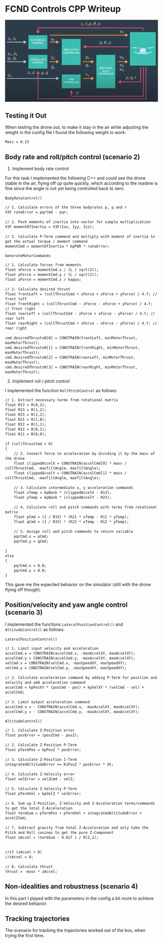 # FCND Controls CPP Writeup

![3D Control Architecture](writeup/3D_Control_Architecture.png)

## Testing it Out ###
When testing the drone out, to make it stay in the air while adjusting the weight in the config file I found the following weight to work:
```
Mass = 0.23
```


## Body rate and roll/pitch control (scenario 2) ###

1. Implement body rate control

For this task I implemented the following C++ and could see the drone stable in the air, flying off up quite quickly, which according to the readme is fine since the angle is not yet being controlled back to zero.

`BodyRateControl()`

```
// 1. Calculate errors of the three bodyrates p, q and r
V3F rateError = pqrCmd - pqr;

// 2. Pack moments of inertia into vector for simple multiplication
V3F momentOfInertia = V3F(Ixx, Iyy, Izz);

// 2. Calculate P-Term command and multiply with moment of inertia to get the actual torque / moment command
momentCmd = momentOfInertia * kpPQR * rateError;
```

`GenerateMotorCommands`

```
// 1. Calculate forces from moments
float xForce = momentCmd.x / (L / sqrt(2));
float yForce = momentCmd.y / (L / sqrt(2));
float zForce = momentCmd.z / kappa;

// 2. Calculate desired thrust
float frontLeft = (collThrustCmd + zForce + xForce + yForce) / 4.f; // front left
float frontRight = (collThrustCmd - zForce - xForce + yForce) / 4.f; // front right
float rearLeft = (collThrustCmd - zForce + xForce - yForce) / 4.f; // rear left
float rearRight = (collThrustCmd + zForce - xForce - yForce) / 4.f; // rear right

cmd.desiredThrustsN[0] = CONSTRAIN(frontLeft, minMotorThrust, maxMotorThrust);
cmd.desiredThrustsN[1] = CONSTRAIN(frontRight, minMotorThrust, maxMotorThrust);
cmd.desiredThrustsN[2] = CONSTRAIN(rearLeft, minMotorThrust, maxMotorThrust);
cmd.desiredThrustsN[3] = CONSTRAIN(rearRight, minMotorThrust, maxMotorThrust);
```

2. Implement roll / pitch control

I implemented the function `RollPitchControl` as follows:

```
// 1. Extract necessary terms from rotational matrix
float R13 = R(0,2);
float R23 = R(1,2);
float R33 = R(2,2);
float R21 = R(1,0);
float R22 = R(1,1);
float R12 = R(0,1);
float R11 = R(0,0);

if (collThrustCmd > 0)
{
    // 2. Convert force to acceleration by dividing it by the mass of the drone
    float clippedAccelX = CONSTRAIN(accelCmd[0] * mass / collThrustCmd, -maxTiltAngle, maxTiltAngle);
    float clippedAccelY = CONSTRAIN(accelCmd[1] * mass / collThrustCmd, -maxTiltAngle, maxTiltAngle);

    // 3. Calculate intermediate x, y acceleration commands
    float xTemp = kpBank * (clippedAccelX - R13);
    float yTemp = kpBank * (clippedAccelY - R23);

    // 4. Calculate roll and pitch commands with terms from rotational matrix
    float pCmd = (1 / R33) * (R21 * xTemp - R11 * yTemp);
    float qCmd = (1 / R33) * (R22 * xTemp - R12 * yTemp);

    // 5. Assign roll and pitch commands to return variable
    pqrCmd.x = pCmd;
    pqrCmd.y = qCmd;

}
else
{
    pqrCmd.x = 0.0;
    pqrCmd.y = 0.0;
}
```
This gave me the expected behavior on the simulator (still with the drone flying off though).

## Position/velocity and yaw angle control (scenario 3) ##

I implemented the functions `LateralPositionControl()` and `AltitudeControl()` as follows:

`LateralPositionControl()`

```
// 1. Limit input velocity and acceleration
accelCmd.x = CONSTRAIN(accelCmd.x, -maxAccelXY, maxAccelXY);
accelCmd.y = CONSTRAIN(accelCmd.y, -maxAccelXY, maxAccelXY);
velCmd.x = CONSTRAIN(velCmd.x, -maxSpeedXY, maxSpeedXY);
velCmd.y = CONSTRAIN(velCmd.y, -maxSpeedXY, maxSpeedXY);

// 2. Calculate acceleration command by adding P-Term for position and velocity and add acceleration command
accelCmd = kpPosXY * (posCmd - pos) + kpVelXY * (velCmd - vel) + accelCmd;

// 3. Limit output acceleration command
accelCmd.x = - CONSTRAIN(accelCmd.x, -maxAccelXY, maxAccelXY);
accelCmd.y = - CONSTRAIN(accelCmd.y, -maxAccelXY, maxAccelXY);
```

`AltitudeControl()`

```
// 1. Calculate Z-Position error
float posError = (posZCmd - posZ);

// 2. Calculate Z-Position P-Term
float pTermPos = kpPosZ * posError;

// 3. Calculate Z-Position I-Term
integratedAltitudeError += KiPosZ * posError * dt;

// 4. Calculate Z-Velocity error
float velError = velZCmd - velZ;

// 5. Calculate Z-Velocity P-Term
float pTermVel = kpVelZ * velError;

// 6. Sum up Z-Position, Z-Velocity and Z-Acceleration terms/commands to get the total Z-Acceleration
float termSum = pTermPos + pTermVel + integratedAltitudeError + accelZCmd;

// 7. Subtract gravity from total Z-Acceleration and only take the Pitch and Roll cosines to get the pure Z-Component
float zAccel = (termSum - 9.81f ) / R(2,2);


//if (zAccel > 0)
//zAccel = 0;

// 8. Calculate thrust
thrust = -mass * zAccel;
```


## Non-idealities and robustness (scenario 4) ##

In this part I played with the parameters in the config a bit more to achieve the desired behavior.

## Tracking trajectories ##

The scenario for tracking the trajectories worked out of the box, when trying the first time.
